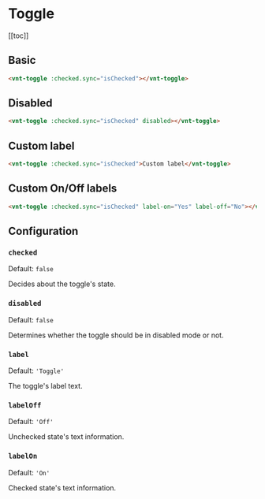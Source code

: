 # Toggle

[[toc]]

## Basic

<toggle-basic />

```html
<vnt-toggle :checked.sync="isChecked"></vnt-toggle>
```

## Disabled

<toggle-disabled />

```html
<vnt-toggle :checked.sync="isChecked" disabled></vnt-toggle>
```

## Custom label

<toggle-label />

```html
<vnt-toggle :checked.sync="isChecked">Custom label</vnt-toggle>
```

## Custom On/Off labels

<toggle-on-off-labels />

```html
<vnt-toggle :checked.sync="isChecked" label-on="Yes" label-off="No"></vnt-toggle>
```

## Configuration

### `checked`
Default: `false`

Decides about the toggle's state.

### `disabled`
Default: `false`

Determines whether the toggle should be in disabled mode or not.

### `label`
Default: `'Toggle'`

The toggle's label text.

### `labelOff`
Default: `'Off'`

Unchecked state's text information.

### `labelOn`
Default: `'On'`

Checked state's text information.
